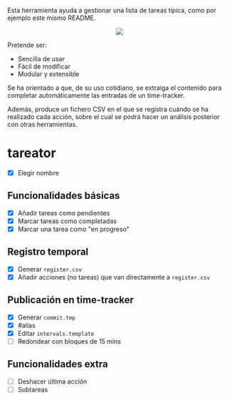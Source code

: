 Esta herramienta ayuda a gestionar una lista de tareas típica, como por ejemplo este mismo README.

<p align="center"><a href="https://asciinema.org/a/330703" target="_blank"><img src="https://asciinema.org/a/330703.png"/></a></p>

Pretende ser:
- Sencilla de usar
- Fácil de modificar
- Modular y extensible

Se ha orientado a que, de su uso cotidiano, se extraiga el contenido para completar automáticamente las entradas de un time-tracker.

Además, produce un fichero CSV en el que se registra cuándo se ha realizado cada acción, sobre el cual se podrá hacer un análisis posterior con otras herramientas.

# tareator

- [x] Elegir nombre

## Funcionalidades básicas

- [x] Añadir tareas como pendientes
- [x] Marcar tareas como completadas
- [x] Marcar una tarea como "en progreso"

## Registro temporal

- [x] Generar `register.csv`
- [x] Añadir acciones (no tareas) que van directamente a `register.csv`

## Publicación en time-tracker

- [x] Generar `commit.tmp`
- [x] #alias
- [x] Editar `intervals.template`
- [ ] Redondear con bloques de 15 mins

## Funcionalidades extra

- [ ] Deshacer última acción
- [ ] Subtareas
